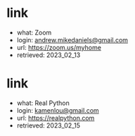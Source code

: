 # link
- what: Zoom
- login: andrew.mikedaniels@gmail.com
- url: https://zoom.us/myhome
- retrieved: 2023_02_13

# link
- what: Real Python
- login: kamenlou@gmail.com
- url: https://realpython.com
- retrieved: 2023_02_15
